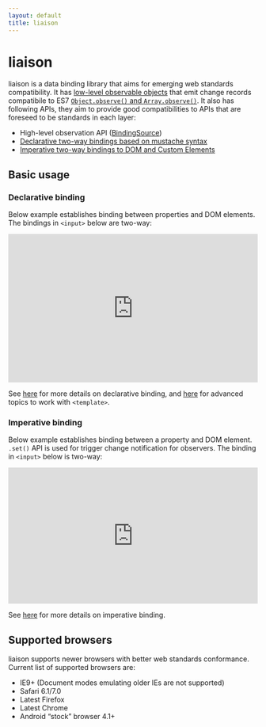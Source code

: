 ```yaml
---
layout: default
title: liaison
---
```


# liaison

liaison is a data binding library that aims for emerging web standards compatibility.
It has [low-level observable objects](./Observable.html) that emit change records compatibile to ES7 [`Object.observe()` and `Array.observe()`](http://wiki.ecmascript.org/doku.php?id=harmony:observe).
It also has following APIs, they aim to provide good compatibilities to APIs that are foreseed to be standards in each layer:

* High-level observation API ([BindingSource](./BindingSource.html))
* [Declarative two-way bindings based on mustache syntax](./declarative.html)
* [Imperative two-way bindings to DOM and Custom Elements](./NodeBind.html)

## Basic usage

### Declarative binding

Below example establishes binding between properties and DOM elements. The bindings in `<input>` below are two-way:

<iframe width="100%" height="300" src="http://jsfiddle.net/ibmjs/7pjxb/embedded/html,js,result" allowfullscreen="allowfullscreen" frameborder="0"><a href="http://jsfiddle.net/ibmjs/7pjxb/">checkout the sample on JSFiddle</a></iframe>

See [here](./declarative.html) for more details on declarative binding, and [here](./template.html) for advanced topics to work with `<template>`.

### Imperative binding

Below example establishes binding between a property and DOM element.
`.set()` API is used for trigger change notification for observers. The binding in `<input>` below is two-way:

<iframe width="100%" height="275" src="http://jsfiddle.net/ibmjs/bEg3Y/embedded/js,result" allowfullscreen="allowfullscreen" frameborder="0"><a href="http://jsfiddle.net/ibmjs/bEg3Y/">checkout the sample on JSFiddle</a></iframe>

See [here](./NodeBind.html) for more details on imperative binding.

## Supported browsers

liaison supports newer browsers with better web standards conformance. Current list of supported browsers are:

* IE9+ (Document modes emulating older IEs are not supported)
* Safari 6.1/7.0
* Latest Firefox
* Latest Chrome
* Android “stock” browser 4.1+
